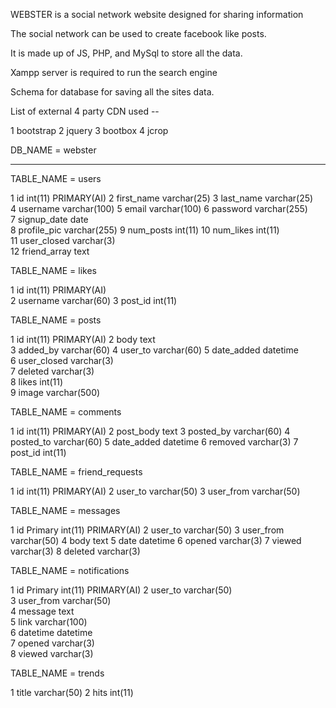WEBSTER is a social network website designed for sharing information 

The social network can be used to create facebook like posts.

It is made up of JS, PHP, and MySql to store all the data.

Xampp server is required to run the search engine

Schema for database for saving all the sites data.


List of external 4 party CDN used --

1 bootstrap
2 jquery
3 bootbox
4 jcrop


DB_NAME = webster

------------------------------------------------------------------------------------------------

TABLE_NAME = users

1  id        	   int(11)        PRIMARY(AI)
2  first_name 	   varchar(25) 
3  last_name 	   varchar(25) 	
4  username 	   varchar(100) 
5  email 	       varchar(100)
6  password 	   varchar(255) 	
7  signup_date 	   date 		
8  profile_pic 	   varchar(255) 
9  num_posts 	   int(11)
10 num_likes 	   int(11) 			
11 user_closed 	   varchar(3) 	
12 friend_array    text 	



TABLE_NAME = likes


1	id 				int(11)			PRIMARY(AI)			
2	username		varchar(60)	
3	post_id			int(11)





TABLE_NAME = posts



1	id 				int(11)			 PRIMARY(AI)
2	body			text	
3	added_by		varchar(60)	
4	user_to			varchar(60)	
5	date_added		datetime			
6	user_closed		varchar(3)	
7	deleted			varchar(3)		
8	likes			int(11)		
9 	image 			varchar(500) 	




TABLE_NAME = comments


1 	id  	        int(11)           PRIMARY(AI)
2 	post_body 	    text
3 	posted_by 	    varchar(60) 
4 	posted_to 	    varchar(60) 
5 	date_added 	    datetime
6 	removed      	varchar(3)
7 	post_id 		int(11)

TABLE_NAME = friend_requests


1 	id       		int(11) 			PRIMARY(AI)
2 	user_to 		varchar(50)
3 	user_from 		varchar(50)


TABLE_NAME = messages


1 	id Primary     	 int(11)             PRIMARY(AI)
2 	user_to 	     varchar(50)
3 	user_from 	     varchar(50)
4 	body 	         text
5 	date 	         datetime
6 	opened 			 varchar(3) 
7 	viewed 			 varchar(3)
8 	deleted 	     varchar(3)	


TABLE_NAME  = notifications


1 	id Primary 	     int(11) 			 PRIMARY(AI)
2 	user_to 	     varchar(50) 	
3 	user_from 	     varchar(50) 	
4 	message 	     text 	
5 	link 	         varchar(100) 	
6 	datetime 	     datetime 	
7 	opened 	         varchar(3) 	
8 	viewed 	         varchar(3) 	



TABLE_NAME = trends

1 	title 			 varchar(50)
2 	hits 			 int(11)





